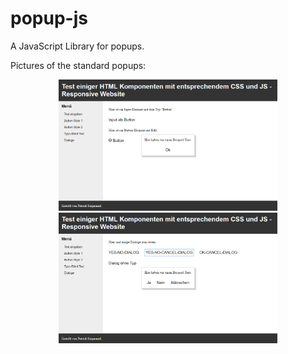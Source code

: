 # popup-js
A JavaScript Library for popups.

Pictures of the standard popups:

<p align="center">
  <img src="https://github.com/FeryrArdacon/popup-js/blob/master/pictures%20for%20readme/1.png?raw=true" alt="picture-1" width="350"/>
  <img src="https://github.com/FeryrArdacon/popup-js/blob/master/pictures%20for%20readme/2.png?raw=true" alt="picture-2" width="350"/>
</p>

